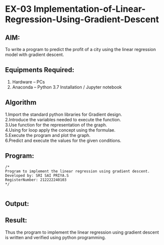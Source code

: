 # EX-03  Implementation-of-Linear-Regression-Using-Gradient-Descent

## AIM:
To write a program to predict the profit of a city using the linear regression model with gradient descent.

## Equipments Required:
1. Hardware – PCs
2. Anaconda – Python 3.7 Installation / Jupyter notebook

## Algorithm
1.Import the standard python libraries for Gradient design.<br>
2.Introduce the variables needed to execute the function.<br>
3.Use function for the representation of the graph.<br>
4.Using for loop apply the concept using the formulae.<br>
5.Execute the program and plot the graph. <br>
6.Predict and execute the values for the given conditions. <br>

## Program:
```
/*
Program to implement the linear regression using gradient descent.
Developed by: SRI SAI PRIYA.S
RegisterNumber: 212222240103
*/


```

## Output:



## Result:
Thus the program to implement the linear regression using gradient descent is written and verified using python programming.
